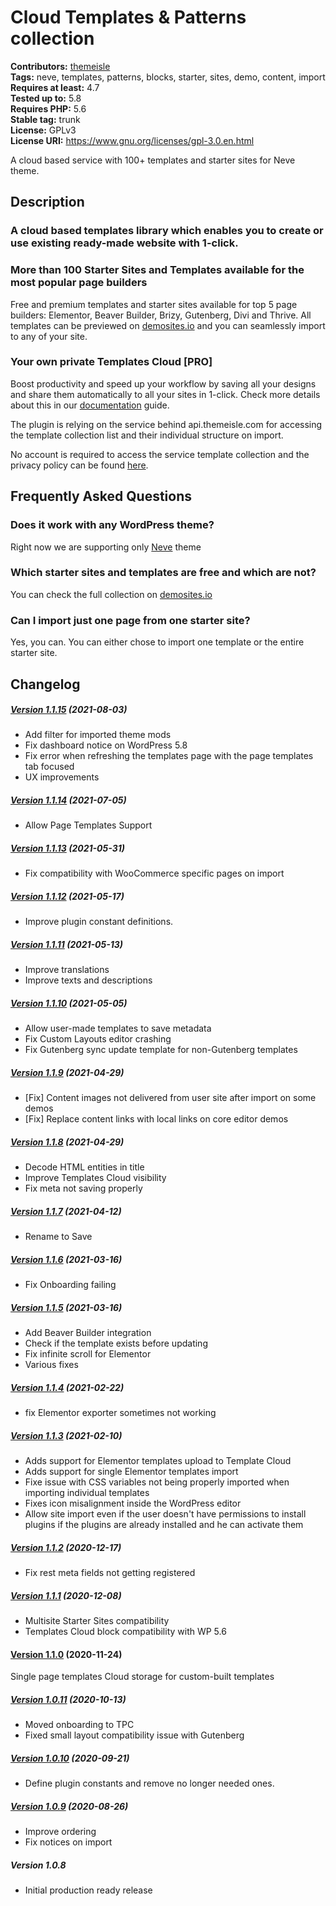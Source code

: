 # Cloud Templates & Patterns collection #
**Contributors:** [themeisle](https://profiles.wordpress.org/themeisle)  
**Tags:** neve, templates, patterns, blocks, starter, sites, demo, content, import  
**Requires at least:** 4.7  
**Tested up to:** 5.8  
**Requires PHP:** 5.6  
**Stable tag:** trunk  
**License:** GPLv3  
**License URI:** https://www.gnu.org/licenses/gpl-3.0.en.html  

A cloud based service with 100+ templates and starter sites for Neve theme.

## Description ##

### A cloud based templates library which enables you to create or use existing ready-made website with 1-click. ###

### More than 100 Starter Sites and Templates available for the most popular page builders ###
Free and premium templates and starter sites available for top 5 page builders: Elementor, Beaver Builder, Brizy, Gutenberg, Divi and Thrive.
All templates can be previewed on [demosites.io](https://demosites.io/) and you can seamlessly import to any of your site.

### Your own private Templates Cloud [PRO] ###
Boost productivity and speed up your workflow by saving all your designs and share them automatically to all your sites in 1-click.
Check more details about this in our [documentation](https://docs.themeisle.com/article/1354-neve-template-cloud-library) guide.

The plugin is relying on the service behind api.themeisle.com for accessing the template collection list and their individual structure on import.

No account is required to access the service template collection and the privacy policy can be found [here](https://themeisle.com/privacy-policy/).

## Frequently Asked Questions ##

### Does it work with any WordPress theme? ###
Right now we are supporting only [Neve](https://wordpress.org/themes/neve/) theme

### Which starter sites and templates are free and which are not? ###
You can check the full collection on [demosites.io](https://demosites.io/)

### Can I import just one page from one starter site? ###
Yes, you can. You can either chose to import one template or the entire starter site.

## Changelog ##

##### [Version 1.1.15](https://github.com/Codeinwp/templates-patterns-collection/compare/v1.1.14...v1.1.15) (2021-08-03)

- Add filter for imported theme mods
- Fix dashboard notice on WordPress 5.8
- Fix error when refreshing the templates page with the page templates tab focused
- UX improvements




##### [Version 1.1.14](https://github.com/Codeinwp/templates-patterns-collection/compare/v1.1.13...v1.1.14) (2021-07-05)

- Allow Page Templates Support




##### [Version 1.1.13](https://github.com/Codeinwp/templates-patterns-collection/compare/v1.1.12...v1.1.13) (2021-05-31)

* Fix compatibility with WooCommerce specific pages on import




##### [Version 1.1.12](https://github.com/Codeinwp/templates-patterns-collection/compare/v1.1.11...v1.1.12) (2021-05-17)

* Improve plugin constant definitions.




##### [Version 1.1.11](https://github.com/Codeinwp/templates-patterns-collection/compare/v1.1.10...v1.1.11) (2021-05-13)

* Improve translations 
* Improve texts and descriptions




##### [Version 1.1.10](https://github.com/Codeinwp/templates-patterns-collection/compare/v1.1.9...v1.1.10) (2021-05-05)

- Allow user-made templates to save metadata
- Fix Custom Layouts editor crashing
- Fix Gutenberg sync update template for non-Gutenberg templates




##### [Version 1.1.9](https://github.com/Codeinwp/templates-patterns-collection/compare/v1.1.8...v1.1.9) (2021-04-29)

- [Fix] Content images not delivered from user site after import on some demos
- [Fix] Replace content links with local links on core editor demos




##### [Version 1.1.8](https://github.com/Codeinwp/templates-patterns-collection/compare/v1.1.7...v1.1.8) (2021-04-29)

- Decode HTML entities in title 
- Improve Templates Cloud visibility
- Fix meta not saving properly




##### [Version 1.1.7](https://github.com/Codeinwp/templates-patterns-collection/compare/v1.1.6...v1.1.7) (2021-04-12)

- Rename to Save

##### [Version 1.1.6](https://github.com/Codeinwp/templates-patterns-collection/compare/v1.1.5...v1.1.6) (2021-03-16)

- Fix Onboarding failing




##### [Version 1.1.5](https://github.com/Codeinwp/templates-patterns-collection/compare/v1.1.4...v1.1.5) (2021-03-16)

- Add Beaver Builder integration
- Check if the template exists before updating
- Fix infinite scroll for Elementor
- Various fixes




##### [Version 1.1.4](https://github.com/Codeinwp/templates-patterns-collection/compare/v1.1.3...v1.1.4) (2021-02-22)

- fix Elementor exporter sometimes not working




##### [Version 1.1.3](https://github.com/Codeinwp/templates-patterns-collection/compare/v1.1.2...v1.1.3) (2021-02-10)

- Adds support for Elementor templates upload to Template Cloud
- Adds support for single Elementor templates import
- Fixe issue with CSS variables not being properly imported when importing individual templates
- Fixes icon misalignment inside the WordPress editor
- Allow site import even if the user doesn't have permissions to install plugins if the plugins are already installed and he can activate them




##### [Version 1.1.2](https://github.com/Codeinwp/templates-patterns-collection/compare/v1.1.1...v1.1.2) (2020-12-17)

* Fix rest meta fields not getting registered




##### [Version 1.1.1](https://github.com/Codeinwp/templates-patterns-collection/compare/v1.1.0...v1.1.1) (2020-12-08)

- Multisite Starter Sites compatibility
- Templates Cloud block compatibility with WP 5.6




#### [Version 1.1.0](https://github.com/Codeinwp/templates-patterns-collection/compare/v1.0.11...v1.1.0) (2020-11-24)

Single page templates
Cloud storage for custom-built templates




##### [Version 1.0.11](https://github.com/Codeinwp/templates-patterns-collection/compare/v1.0.10...v1.0.11) (2020-10-13)

- Moved onboarding to TPC
- Fixed small layout compatibility issue with Gutenberg




##### [Version 1.0.10](https://github.com/Codeinwp/templates-patterns-collection/compare/v1.0.9...v1.0.10) (2020-09-21)

* Define plugin constants and remove no longer needed ones.




##### [Version 1.0.9](https://github.com/Codeinwp/templates-patterns-collection/compare/v1.0.8...v1.0.9) (2020-08-26)

* Improve ordering
* Fix notices on import




##### Version 1.0.8

* Initial production ready release








